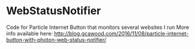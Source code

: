 # WebStatusNotifier
Code for Particle Internet Button that monitors several websites I run
More info available here: http://blog.gcawood.com/2016/11/08/particle-internet-button-with-photon-web-status-notifier/
